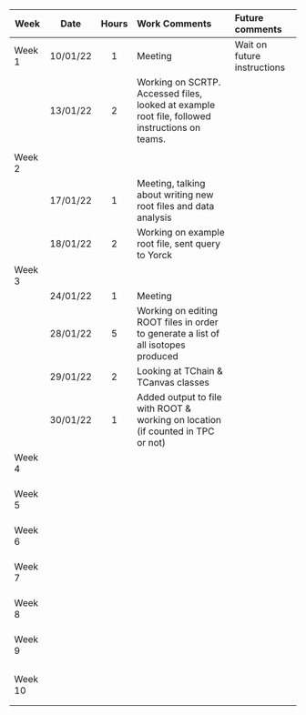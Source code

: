 
| Week    | Date     | Hours | Work Comments                                                                                  | Future comments             |
| ------- | -------- |:-----:|:---------------------------------------------------------------------------------------------- |:--------------------------- |
| Week 1  | 10/01/22 |   1   | Meeting                                                                                        | Wait on future instructions |
|         | 13/01/22 |   2   | Working on SCRTP. Accessed files, looked at example root file, followed instructions on teams. |                             |
|         |          |       |                                                                                                |                             |
| Week 2  |          |       |                                                                                                |                             |
|         | 17/01/22 |   1   | Meeting, talking about writing new root files and data analysis                                |                             |
|         | 18/01/22 |   2   | Working on example root file, sent query to Yorck                                              |                             |
| Week 3  |          |       |                                                                                                |                             |
|         | 24/01/22 |   1   | Meeting                                                                                        |                             |
|         | 28/01/22 |   5   | Working on editing ROOT files in order to generate a list of all isotopes produced             |                             |
|         | 29/01/22 |   2   | Looking at TChain & TCanvas classes                                                            |                             |
|         | 30/01/22 |   1   | Added output to file with ROOT & working on location (if counted in TPC or not)                |                             |
| Week 4  |          |       |                                                                                                |                             |
|         |          |       |                                                                                                |                             |
|         |          |       |                                                                                                |                             |
|         |          |       |                                                                                                |                             |
| Week 5  |          |       |                                                                                                |                             |
|         |          |       |                                                                                                |                             |
|         |          |       |                                                                                                |                             |
|         |          |       |                                                                                                |                             |
| Week 6  |          |       |                                                                                                |                             |
|         |          |       |                                                                                                |                             |
|         |          |       |                                                                                                |                             |
|         |          |       |                                                                                                |                             |
| Week 7  |          |       |                                                                                                |                             |
|         |          |       |                                                                                                |                             |
|         |          |       |                                                                                                |                             |
|         |          |       |                                                                                                |                             |
| Week 8  |          |       |                                                                                                |                             |
|         |          |       |                                                                                                |                             |
|         |          |       |                                                                                                |                             |
|         |          |       |                                                                                                |                             |
| Week 9  |          |       |                                                                                                |                             |
|         |          |       |                                                                                                |                             |
|         |          |       |                                                                                                |                             |
|         |          |       |                                                                                                |                             |
|         |          |       |                                                                                                |                             |
| Week 10 |          |       |                                                                                                |                             |
|         |          |       |                                                                                                |                             |
|         |          |       |                                                                                                |                             |
